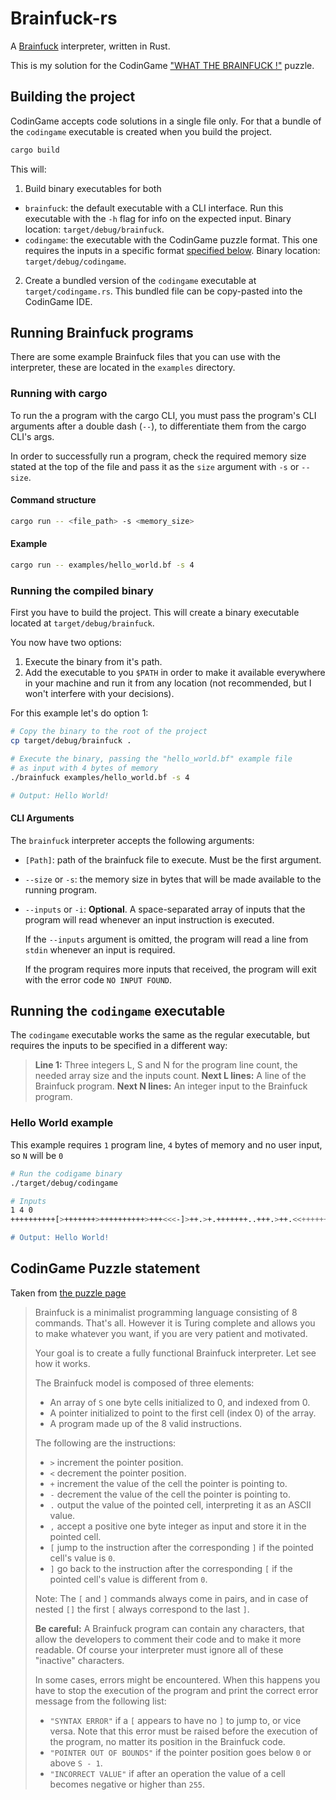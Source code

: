 # Brainfuck-rs

A [Brainfuck](https://en.wikipedia.org/wiki/Brainfuck) interpreter, written in Rust.

This is my solution for the CodinGame ["WHAT THE BRAINFUCK !"](https://www.codingame.com/training/medium/what-the-brainfuck) puzzle.

## Building the project

CodinGame accepts code solutions in a single file only. For that a bundle of the `codingame` executable is created when you build the project.

```bash
cargo build
```

This will:

1. Build binary executables for both

  - `brainfuck`: the default executable with a CLI interface. Run this executable with the `-h` flag for info on the expected input. Binary location: `target/debug/brainfuck`.
  - `codingame`: the executable with the CodinGame puzzle format. This one requires the inputs in a specific format [specified below](#codingame_exec). Binary location: `target/debug/codingame`.

2. Create a bundled version of the `codingame` executable at `target/codingame.rs`. This bundled file can be copy-pasted into the CodinGame IDE.

## Running Brainfuck programs

There are some example Brainfuck files that you can use with the interpreter, these are located in the `examples` directory.

### Running with cargo

To run the a program with the cargo CLI, you must pass the program's CLI arguments after a double dash (`--`), to differentiate them from the cargo CLI's args.

In order to successfully run a program, check the required memory size stated at the top of the file and pass it as the `size` argument with `-s` or `--size`.

#### Command structure

```bash
cargo run -- <file_path> -s <memory_size>
```

#### Example

```bash
cargo run -- examples/hello_world.bf -s 4
```

### Running the compiled binary

First you have to build the project. This will create a binary executable located at `target/debug/brainfuck`.

You now have two options:

1. Execute the binary from it's path.
2. Add the executable to you `$PATH` in order to make it available everywhere in your machine and run it from any location (not recommended, but I won't interfere with your decisions).

For this example let's do option 1:

```bash
# Copy the binary to the root of the project
cp target/debug/brainfuck .

# Execute the binary, passing the "hello_world.bf" example file
# as input with 4 bytes of memory
./brainfuck examples/hello_world.bf -s 4

# Output: Hello World!
```

#### CLI Arguments

The `brainfuck` interpreter accepts the following arguments:

- `[Path]`: path of the brainfuck file to execute. Must be the first argument.
- `--size` or `-s`: the memory size in bytes that will be made available to the running program.
- `--inputs` or `-i`: **Optional**. A space-separated array of inputs that the program will read whenever an input instruction is executed.

  If the `--inputs` argument is omitted, the program will read a line from `stdin` whenever an input is required.

  If the program requires more inputs that received, the program will exit with the error code `NO INPUT FOUND`.

<h2 id="codingame_exec">Running the <code>codingame</code> executable</h2>

The `codingame` executable works the same as the regular executable, but requires the inputs to be specified in a different way:

> **Line 1:** Three integers L, S and N for the program line count, the needed array size and the inputs count.
> **Next L lines:** A line of the Brainfuck program.
> **Next N lines:** An integer input to the Brainfuck program.

### Hello World example

This example requires `1` program line, `4` bytes of memory and no user input, so `N` will be `0`

```bash
# Run the codigame binary
./target/debug/codingame

# Inputs
1 4 0
++++++++++[>+++++++>++++++++++>+++<<<-]>++.>+.+++++++..+++.>++.<<+++++++++++++++.>.+++.------.--------.>+.

# Output: Hello World!
```

## CodinGame Puzzle statement

Taken from [the puzzle page](https://www.codingame.com/training/medium/what-the-brainfuck)

> Brainfuck is a minimalist programming language consisting of 8 commands. That's all.
> However it is Turing complete and allows you to make whatever you want, if you are very patient and motivated.
>
> Your goal is to create a fully functional Brainfuck interpreter.
> Let see how it works.
>
> The Brainfuck model is composed of three elements:
>
> - An array of `S` one byte cells initialized to 0, and indexed from 0.
> - A pointer initialized to point to the first cell (index 0) of the array.
> - A program made up of the 8 valid instructions.
>
> The following are the instructions:
>
> - `>` increment the pointer position.
> - `<` decrement the pointer position.
> - `+` increment the value of the cell the pointer is pointing to.
> - `-` decrement the value of the cell the pointer is pointing to.
> - `.` output the value of the pointed cell, interpreting it as an ASCII value.
> - `,` accept a positive one byte integer as input and store it in the pointed cell.
> - `[` jump to the instruction after the corresponding `]` if the pointed cell's value is `0`.
> - `]` go back to the instruction after the corresponding `[` if the pointed cell's value is different from `0`.
>
> Note: The `[` and `]` commands always come in pairs, and in case of nested `[]` the first `[` always correspond to the last `]`.
>
> **Be careful:** A Brainfuck program can contain any characters, that allow the developers to comment their code and to make it more readable. Of course your interpreter must ignore all of these "inactive" characters.
>
> In some cases, errors might be encountered. When this happens you have to stop the execution of the program and print the correct error message from the following list:
>
> - `"SYNTAX ERROR"` if a `[` appears to have no `]` to jump to, or vice versa. Note that this error must be raised before the execution of the program, no matter its position in the Brainfuck code.
> - `"POINTER OUT OF BOUNDS"` if the pointer position goes below `0` or above `S - 1`.
> - `"INCORRECT VALUE"` if after an operation the value of a cell becomes negative or higher than `255`.
